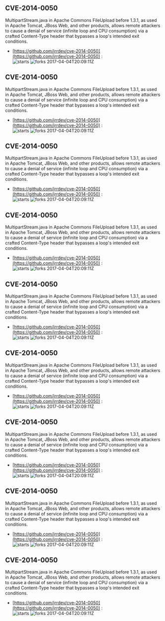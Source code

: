 ## CVE-2014-0050
 MultipartStream.java in Apache Commons FileUpload before 1.3.1, as used in Apache Tomcat, JBoss Web, and other products, allows remote attackers to cause a denial of service (infinite loop and CPU consumption) via a crafted Content-Type header that bypasses a loop's intended exit conditions.

- [https://github.com/jrrdev/cve-2014-0050](https://github.com/jrrdev/cve-2014-0050) :  
![starts](https://img.shields.io/github/stars/jrrdev/cve-2014-0050.svg) 
![forks](https://img.shields.io/github/forks/jrrdev/cve-2014-0050.svg) 
2017-04-04T20:09:11Z

## CVE-2014-0050
 MultipartStream.java in Apache Commons FileUpload before 1.3.1, as used in Apache Tomcat, JBoss Web, and other products, allows remote attackers to cause a denial of service (infinite loop and CPU consumption) via a crafted Content-Type header that bypasses a loop's intended exit conditions.

- [https://github.com/jrrdev/cve-2014-0050](https://github.com/jrrdev/cve-2014-0050) :  
![starts](https://img.shields.io/github/stars/jrrdev/cve-2014-0050.svg) 
![forks](https://img.shields.io/github/forks/jrrdev/cve-2014-0050.svg) 
2017-04-04T20:09:11Z

## CVE-2014-0050
 MultipartStream.java in Apache Commons FileUpload before 1.3.1, as used in Apache Tomcat, JBoss Web, and other products, allows remote attackers to cause a denial of service (infinite loop and CPU consumption) via a crafted Content-Type header that bypasses a loop's intended exit conditions.

- [https://github.com/jrrdev/cve-2014-0050](https://github.com/jrrdev/cve-2014-0050) :  
![starts](https://img.shields.io/github/stars/jrrdev/cve-2014-0050.svg) 
![forks](https://img.shields.io/github/forks/jrrdev/cve-2014-0050.svg) 
2017-04-04T20:09:11Z

## CVE-2014-0050
 MultipartStream.java in Apache Commons FileUpload before 1.3.1, as used in Apache Tomcat, JBoss Web, and other products, allows remote attackers to cause a denial of service (infinite loop and CPU consumption) via a crafted Content-Type header that bypasses a loop's intended exit conditions.

- [https://github.com/jrrdev/cve-2014-0050](https://github.com/jrrdev/cve-2014-0050) :  
![starts](https://img.shields.io/github/stars/jrrdev/cve-2014-0050.svg) 
![forks](https://img.shields.io/github/forks/jrrdev/cve-2014-0050.svg) 
2017-04-04T20:09:11Z

## CVE-2014-0050
 MultipartStream.java in Apache Commons FileUpload before 1.3.1, as used in Apache Tomcat, JBoss Web, and other products, allows remote attackers to cause a denial of service (infinite loop and CPU consumption) via a crafted Content-Type header that bypasses a loop's intended exit conditions.

- [https://github.com/jrrdev/cve-2014-0050](https://github.com/jrrdev/cve-2014-0050) :  
![starts](https://img.shields.io/github/stars/jrrdev/cve-2014-0050.svg) 
![forks](https://img.shields.io/github/forks/jrrdev/cve-2014-0050.svg) 
2017-04-04T20:09:11Z

## CVE-2014-0050
 MultipartStream.java in Apache Commons FileUpload before 1.3.1, as used in Apache Tomcat, JBoss Web, and other products, allows remote attackers to cause a denial of service (infinite loop and CPU consumption) via a crafted Content-Type header that bypasses a loop's intended exit conditions.

- [https://github.com/jrrdev/cve-2014-0050](https://github.com/jrrdev/cve-2014-0050) :  
![starts](https://img.shields.io/github/stars/jrrdev/cve-2014-0050.svg) 
![forks](https://img.shields.io/github/forks/jrrdev/cve-2014-0050.svg) 
2017-04-04T20:09:11Z

## CVE-2014-0050
 MultipartStream.java in Apache Commons FileUpload before 1.3.1, as used in Apache Tomcat, JBoss Web, and other products, allows remote attackers to cause a denial of service (infinite loop and CPU consumption) via a crafted Content-Type header that bypasses a loop's intended exit conditions.

- [https://github.com/jrrdev/cve-2014-0050](https://github.com/jrrdev/cve-2014-0050) :  
![starts](https://img.shields.io/github/stars/jrrdev/cve-2014-0050.svg) 
![forks](https://img.shields.io/github/forks/jrrdev/cve-2014-0050.svg) 
2017-04-04T20:09:11Z

## CVE-2014-0050
 MultipartStream.java in Apache Commons FileUpload before 1.3.1, as used in Apache Tomcat, JBoss Web, and other products, allows remote attackers to cause a denial of service (infinite loop and CPU consumption) via a crafted Content-Type header that bypasses a loop's intended exit conditions.

- [https://github.com/jrrdev/cve-2014-0050](https://github.com/jrrdev/cve-2014-0050) :  
![starts](https://img.shields.io/github/stars/jrrdev/cve-2014-0050.svg) 
![forks](https://img.shields.io/github/forks/jrrdev/cve-2014-0050.svg) 
2017-04-04T20:09:11Z

## CVE-2014-0050
 MultipartStream.java in Apache Commons FileUpload before 1.3.1, as used in Apache Tomcat, JBoss Web, and other products, allows remote attackers to cause a denial of service (infinite loop and CPU consumption) via a crafted Content-Type header that bypasses a loop's intended exit conditions.

- [https://github.com/jrrdev/cve-2014-0050](https://github.com/jrrdev/cve-2014-0050) :  
![starts](https://img.shields.io/github/stars/jrrdev/cve-2014-0050.svg) 
![forks](https://img.shields.io/github/forks/jrrdev/cve-2014-0050.svg) 
2017-04-04T20:09:11Z


